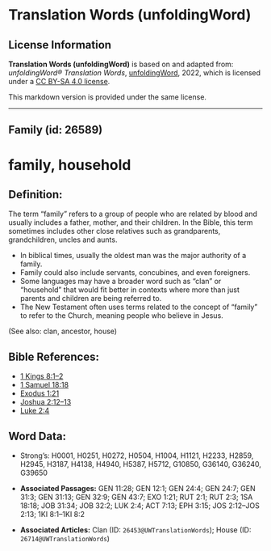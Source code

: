 # Translation Words (unfoldingWord)

## License Information

**Translation Words (unfoldingWord)** is based on and adapted from: _unfoldingWord® Translation Words_, [unfoldingWord](https://unfoldingword.org/utw), 2022, which is licensed under a [CC BY-SA 4.0 license](https://creativecommons.org/licenses/by-sa/4.0/legalcode.en).

This markdown version is provided under the same license.



--------------------------------

## Family (id: 26589)

family, household
=================

Definition:
-----------

The term “family” refers to a group of people who are related by blood and usually includes a father, mother, and their children. In the Bible, this term sometimes includes other close relatives such as grandparents, grandchildren, uncles and aunts.

* In biblical times, usually the oldest man was the major authority of a family.
* Family could also include servants, concubines, and even foreigners.
* Some languages may have a broader word such as “clan” or “household” that would fit better in contexts where more than just parents and children are being referred to.
* The New Testament often uses terms related to the concept of “family” to refer to the Church, meaning people who believe in Jesus.

(See also: clan, ancestor, house)

Bible References:
-----------------

* [1 Kings 8:1–2](https://ref.ly/1Kgs8:1-1Kgs8:2)
* [1 Samuel 18:18](https://ref.ly/1Sam18:18)
* [Exodus 1:21](https://ref.ly/Exod1:21)
* [Joshua 2:12–13](https://ref.ly/Josh2:12-Josh2:13)
* [Luke 2:4](https://ref.ly/Luke2:4)

Word Data:
----------

* Strong’s: H0001, H0251, H0272, H0504, H1004, H1121, H2233, H2859, H2945, H3187, H4138, H4940, H5387, H5712, G10850, G36140, G36240, G39650

* **Associated Passages:** GEN 11:28; GEN 12:1; GEN 24:4; GEN 24:7; GEN 31:3; GEN 31:13; GEN 32:9; GEN 43:7; EXO 1:21; RUT 2:1; RUT 2:3; 1SA 18:18; JOB 31:34; JOB 32:2; LUK 2:4; ACT 7:13; EPH 3:15; JOS 2:12–JOS 2:13; 1KI 8:1–1KI 8:2
* **Associated Articles:** Clan (ID: `26453@UWTranslationWords`); House (ID: `26714@UWTranslationWords`)

